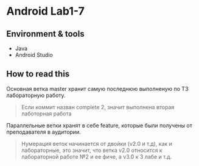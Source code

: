 # Android Lab1-7
## Environment & tools
- Java
- Android Studio

## How to read this
Основная ветка master хранит самую последнюю выполненую по ТЗ лабораторную работу.
> Если коммит назван complete 2, значит выполнена вторая лаботорная работа

Параллельные ветки хранят в себе feature, которые были получены от преподавателя в аудитории.
> Нумерация веток начинается от двойки (v2.0 и т.д), как и лабораторные,
> это значит, что ветка v2.0 относится к лабораторной работе №2 и ее фиче, а v3.0 к 3 лабе и т.д.